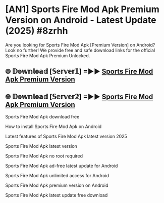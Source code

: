 # [AN1] Sports Fire Mod Apk Premium Version on Android - Latest Update (2025) #8zrhh

Are you looking for Sports Fire Mod Apk [Premium Version] on Android? Look no further! We provide free and safe download links for the official Sports Fire Mod Apk Premium Unlocked.

## 🌐 𝔻𝕠𝕨𝕟𝕝𝕠𝕒𝕕 [𝕊𝕖𝕣𝕧𝕖𝕣𝟙] =►► [Sports Fire Mod Apk Premium Version](https://aan1.pages.dev?q=Sports+Fire+Mod+Apk&ref=A1A)

## 🌐 𝔻𝕠𝕨𝕟𝕝𝕠𝕒𝕕 [𝕊𝕖𝕣𝕧𝕖𝕣𝟚] =►► [Sports Fire Mod Apk Premium Version](https://aan1.pages.dev?q=Sports+Fire+Mod+Apk&ref=A1A)

Sports Fire Mod Apk download free

How to install Sports Fire Mod Apk on Android

Latest features of Sports Fire Mod Apk latest version 2025

Sports Fire Mod Apk latest version

Sports Fire Mod Apk no root required

Sports Fire Mod Apk ad-free latest update for Android

Sports Fire Mod Apk unlimited access for Android

Sports Fire Mod Apk premium version on Android

Sports Fire Mod Apk latest update free download